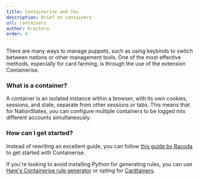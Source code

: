 ```yaml
---
title: Containerise and You
description: Brief on containers
url: containers
author: Kractero
order: 4
---
```


There are many ways to manage puppets, such as using keybinds to switch between nations or other management tools. One of the most effective methods, especially for card farming, is through the use of the extension Containerise.

### What is a container?

A container is an isolated instance within a browser, with its own cookies, sessions, and state, separate from other sessions or tabs. This means that for NationStates, you can configure multiple containers to be logged into different accounts simultaneously.

### How can I get started?

Instead of rewriting an excellent guide, you can follow <a href="https://www.nationstates.net/page=dispatch/id=1383002" rel="noopener noreferrer" target="_blank">this guide by Racoda</a> to get started with Containerise.

If you're looking to avoid installing Python for generating rules, you can use <a href="https://hare.vercel.app/tools/containerise/" rel="noopener noreferrer" target="_blank">Hare's Containerise rule generator</a> or opting for <a href="/resources/guides/cardtainers" target="_blank" rel="noreferrer noopener">Cardtainers</a>.
